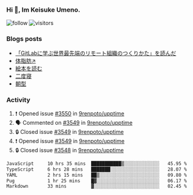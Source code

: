 ### Hi 👋, Im Keisuke Umeno.

<!--
**9renpoto/9renpoto** is a ✨ _special_ ✨ repository because its `README.md` (this file) appears on your GitHub profile.

Here are some ideas to get you started:

- 🔭 I’m currently working on ...
- 🌱 I’m currently learning ...
- 👯 I’m looking to collaborate on ...
- 🤔 I’m looking for help with ...
- 💬 Ask me about ...
- 📫 How to reach me: ...
- 😄 Pronouns: ...
- ⚡ Fun fact: ...
-->

![follow](https://img.shields.io/github/followers/9renpoto?label=Follow&style=social)
![visitors](https://komarev.com/ghpvc/?username=9renpoto&label=Profile%20views&color=0e75b6&style=flat)

### Blogs posts

<!-- BLOG-POST-LIST:START -->
- [「GitLabに学ぶ世界最先端のリモート組織のつくりかた」を読んだ](https://9renpoto.win/entry/2024/09/10/remote_organization)
- [体脂肪↗](https://9renpoto.win/entry/2024/08/12/gaining_fat)
- [絵本を読む](https://9renpoto.win/entry/2024/07/26/picture_book)
- [二度寝](https://9renpoto.win/entry/2024/07/18/going_back_to_sleep)
- [朝型](https://9renpoto.win/entry/2024/05/29/im-an-early)
<!-- BLOG-POST-LIST:END -->

### Activity

<!--START_SECTION:activity-->
1. ❗ Opened issue [#3550](https://github.com/9renpoto/upptime/issues/3550) in [9renpoto/upptime](https://github.com/9renpoto/upptime)
2. 🗣 Commented on [#3549](https://github.com/9renpoto/upptime/issues/3549#issuecomment-2395387218) in [9renpoto/upptime](https://github.com/9renpoto/upptime)
3. 🔒 Closed issue [#3549](https://github.com/9renpoto/upptime/issues/3549) in [9renpoto/upptime](https://github.com/9renpoto/upptime)
4. ❗ Opened issue [#3549](https://github.com/9renpoto/upptime/issues/3549) in [9renpoto/upptime](https://github.com/9renpoto/upptime)
5. 🔒 Closed issue [#3548](https://github.com/9renpoto/upptime/issues/3548) in [9renpoto/upptime](https://github.com/9renpoto/upptime)
<!--END_SECTION:activity-->

<!--START_SECTION:waka-->

```txt
JavaScript     10 hrs 35 mins  ███████████▒░░░░░░░░░░░░░   45.95 %
TypeScript     6 hrs 28 mins   ███████░░░░░░░░░░░░░░░░░░   28.07 %
YAML           2 hrs 15 mins   ██▒░░░░░░░░░░░░░░░░░░░░░░   09.80 %
Pug            1 hr 25 mins    █▓░░░░░░░░░░░░░░░░░░░░░░░   06.17 %
Markdown       33 mins         ▓░░░░░░░░░░░░░░░░░░░░░░░░   02.45 %
```

<!--END_SECTION:waka-->
